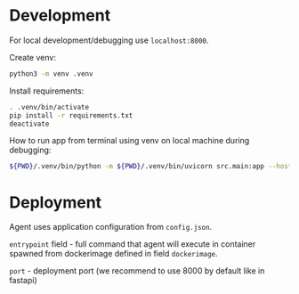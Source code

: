 # Development

For local development/debugging use `localhost:8000`.

Create venv:
```sh
python3 -m venv .venv
```

Install requirements:
```sh
. .venv/bin/activate
pip install -r requirements.txt
deactivate
```

How to run app from terminal using venv on local machine during debugging:
```sh
${PWD}/.venv/bin/python -m ${PWD}/.venv/bin/uvicorn src.main:app --host localhost --port 8000
```

# Deployment

Agent uses application configuration from `config.json`. 

`entrypoint` field - full command that agent will execute in container spawned from dockerimage defined in field `dockerimage`.

`port` - deployment port (we recommend to use 8000 by default like in fastapi)
